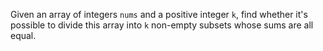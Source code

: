 Given an array of integers `nums` and a positive integer `k`, find whether it's possible to divide this array into `k` non-empty subsets whose sums are all equal.